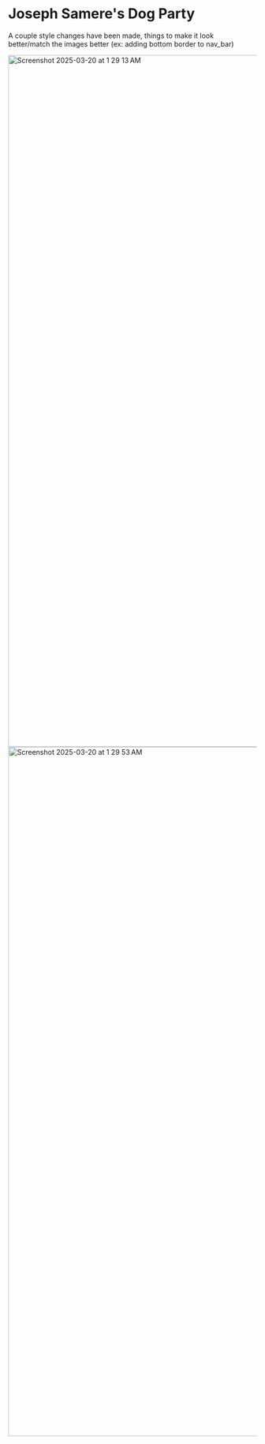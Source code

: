 # Joseph Samere's Dog Party

A couple style changes have been made, things to make it look better/match the images better (ex: adding bottom border to nav_bar)

<img width="1402" alt="Screenshot 2025-03-20 at 1 29 13 AM" src="https://github.com/user-attachments/assets/bd40b6ad-2c77-41a2-8cf6-5bc2d1c2a954" />

<img width="1397" alt="Screenshot 2025-03-20 at 1 29 53 AM" src="https://github.com/user-attachments/assets/63a02fa7-5fc0-41a7-85bc-88944f6c65e8" />
